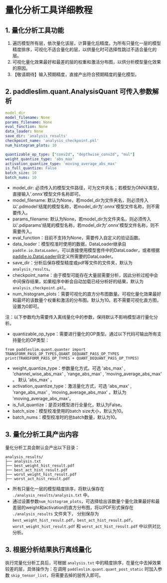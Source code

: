 # 量化分析工具详细教程

## 1. 量化分析工具功能
1. 遍历模型所有层，依次量化该层，计算量化后精度。为所有只量化一层的模型精度排序，可视化不适合量化的层，以供量化时可选择性跳过不适合量化的层。
2. 可视化量化效果最好和最差的层的权重和激活分布图，以供分析模型量化效果的原因。
3. 【敬请期待】输入预期精度，直接产出符合预期精度的量化模型。

## 2. paddleslim.quant.AnalysisQuant 可传入参数解析
```yaml
model_dir
model_filename: None
params_filename: None
eval_function: None
data_loader: None
save_dir: 'analysis_results'
checkpoint_name: 'analysis_checkpoint.pkl'
num_histogram_plots: 10

quantizable_op_type: ["conv2d", "depthwise_conv2d", "mul"]
weight_quantize_type: 'abs_max'
activation_quantize_type: 'moving_average_abs_max'
is_full_quantize: False
batch_size: 10
batch_nums: 10
```
- model_dir: 必须传入的模型文件路径，可为文件夹名；若模型为ONNX类型，直接输入'.onnx'模型文件名称即可。
- model_filename: 默认为None，若model_dir为文件夹名，则必须传入以'.pdmodel'结尾的模型名称，若model_dir为'.onnx'模型文件名称，则不需要传入。
- params_filename: 默认为None，若model_dir为文件夹名，则必须传入以'.pdiparams'结尾的模型名称，若model_dir为'.onnx'模型文件名称，则不需要传入。
- eval_function：目前不支持为None，需要传入自定义的验证函数。
- data_loader：模型校准时使用的数据，DataLoader继承自`paddle.io.DataLoader`。可以直接使用模型套件中的DataLoader，或者根据[paddle.io.DataLoader](https://www.paddlepaddle.org.cn/documentation/docs/zh/api/paddle/io/DataLoader_cn.html#dataloader)自定义所需要的DataLoader。
- save_dir：分析后保存模型精度或pdf等文件的文件夹，默认为`analysis_results`。
- checkpoint_name：由于模型可能存在大量层需要分析，因此分析过程中会中间保存结果，如果程序中断会自动加载已经分析好的结果，默认为`analysis_checkpoint.pkl`。
- num_histogram_plots：需要可视化的直方分布图数量。可视化量化效果最好和最坏的该数量个权重和激活的分布图。默认为10。若不需要可视化直方图，设置为0即可。

注：以下参数均为需要传入离线量化中的参数，保持默认不影响模型进行量化分析。
- quantizable_op_type：需要进行量化的OP类型。通过以下代码可输出所有支持量化的OP类型：
```
from paddleslim.quant.quanter import TRANSFORM_PASS_OP_TYPES,QUANT_DEQUANT_PASS_OP_TYPES
print(TRANSFORM_PASS_OP_TYPES + QUANT_DEQUANT_PASS_OP_TYPES)
```
- weight_quantize_type：参数量化方式。可选 'abs_max' , 'channel_wise_abs_max' , 'range_abs_max' , 'moving_average_abs_max' 。 默认 'abs_max' 。
- activation_quantize_type：激活量化方式，可选 'abs_max' , 'range_abs_max' , 'moving_average_abs_max' 。默认为 'moving_average_abs_max'。
- is_full_quantize：是否对模型进行全量化，默认为False。
- batch_size：模型校准使用的batch size大小，默认为10。
- batch_nums：模型校准时的总batch数量，默认为10。




##  3. 量化分析工具产出内容

量化分析工具会默认会产出以下目录：
```
analysis_results/
├── analysis.txt
├── best_weight_hist_result.pdf
├── best_act_hist_result.pdf
├── worst_weight_hist_result.pdf
├── worst_act_hist_result.pdf
```
- 所有只量化一层的模型精度排序，将默认保存在 `./analysis_results/analysis.txt` 中。
- 通过设置参数`num_histogram_plots`，可选择绘出该数量个量化效果最好和最差层的weight和activation的直方分布图，将以PDF形式保存在 `./analysis_results` 文件夹下， 分别保存为 `best_weight_hist_result.pdf`，`best_act_hist_result.pdf`，`worst_weight_hist_result.pdf` 和 `worst_act_hist_result.pdf` 中以供对比分析。


##  3. 根据分析结果执行离线量化
执行完量化分析工具后，可根据 `analysis.txt` 中的精度排序，在量化中去掉效果较差的层，具体操作为：在调用 `paddleslim.quant.quant_post_static` 时加入参数 `skip_tensor_list`，将需要去掉的层传入即可。
